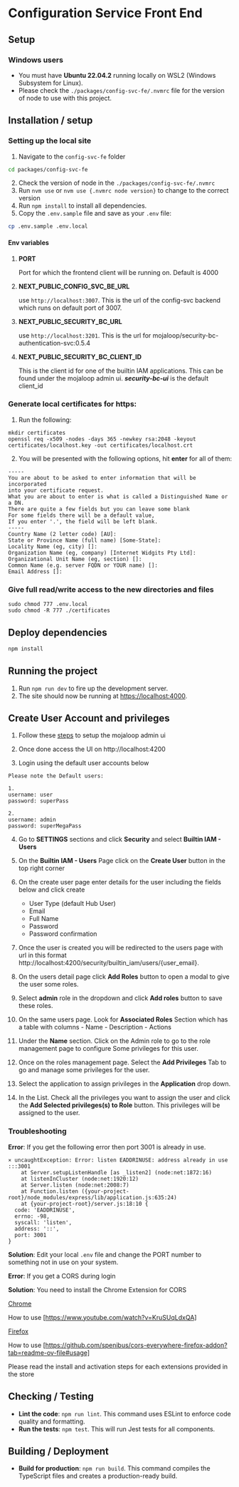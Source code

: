 # Configuration Service Front End

## Setup

### Windows users

- You must have **Ubuntu 22.04.2** running locally on WSL2 (Windows Subsystem for Linux).
- Please check the `./packages/config-svc-fe/.nvmrc` file for the version of node to use with this project.

## Installation / setup

### Setting up the local site

1. Navigate to the `config-svc-fe` folder

```bash
cd packages/config-svc-fe
```

2. Check the version of node in the `./packages/config-svc-fe/.nvmrc`
3. Run `nvm use` or `nvm use {.nvmrc node version}` to change to the correct version 
4. Run `npm install` to install all dependencies.
5. Copy the `.env.sample` file and save as your `.env` file:

```bash
cp .env.sample .env.local
```

#### Env variables

1. **PORT**

    Port for which the frontend client will be running on. Default is 4000

2. **NEXT_PUBLIC_CONFIG_SVC_BE_URL**

    use `http://localhost:3007`. This is the url of the config-svc backend  which runs on default port of 3007.

3. **NEXT_PUBLIC_SECURITY_BC_URL**

    use `http://localhost:3201`. This is the url for mojaloop/security-bc-authentication-svc:0.5.4 

4. **NEXT_PUBLIC_SECURITY_BC_CLIENT_ID** 

    This is the client id for one of the builtin IAM applications. This can be found under the mojaloop admin ui. ***security-bc-ui*** is the default client_id

### Generate local certificates for https:

1. Run the following:

```shell
mkdir certificates
openssl req -x509 -nodes -days 365 -newkey rsa:2048 -keyout certificates/localhost.key -out certificates/localhost.crt
```

2. You will be presented with the following options, hit **enter** for all of them:

```shell
-----
You are about to be asked to enter information that will be incorporated
into your certificate request.
What you are about to enter is what is called a Distinguished Name or a DN.
There are quite a few fields but you can leave some blank
For some fields there will be a default value,
If you enter '.', the field will be left blank.
-----
Country Name (2 letter code) [AU]:
State or Province Name (full name) [Some-State]:
Locality Name (eg, city) []:
Organization Name (eg, company) [Internet Widgits Pty Ltd]:
Organizational Unit Name (eg, section) []:
Common Name (e.g. server FQDN or YOUR name) []:
Email Address []:
```

### Give full read/write access to the new directories and files

```shell
sudo chmod 777 .env.local
sudo chmod -R 777 ./certificates
```

## Deploy dependencies

```bash
npm install
```

## Running the project

1. Run `npm run dev` to fire up the development server.
2. The site should now be running at [https://localhost:4000](https://localhost:4000).

## Create User Account and privileges

 1. Follow these [steps](https://github.com/lextego/config-svc/blob/main/docs/02-deployment/90-mojaloop-platform-shared-tools-deployment.md#mojaloop-vnext-admin-ui) to setup the mojaloop admin ui

 2. Once done access the UI on http://localhost:4200

 3. Login using the default user accounts below

```text
Please note the Default users:

1.
username: user
password: superPass

2.
username: admin
password: superMegaPass
```

 4. Go to **SETTINGS** sections and click **Security** and select **Builtin IAM - Users**

 5. On the **Builtin IAM - Users** Page click on the **Create User** button in the top right corner

 6. On the create user page enter details for the user including the fields below and click create
    - User Type (default Hub User)
    - Email 
    - Full Name
    - Password
    - Password confirmation

 7. Once the user is created you will be redirected to the users page with url in this format http://localhost:4200/security/builtin_iam/users/{user_email}. 

 8. On the users detail page click **Add Roles** button to open a modal to give the user some roles.

 9. Select **admin** role in the dropdown and click **Add roles** button to save these roles. 

 10. On the same users page. Look for **Associated Roles** Section which has a table with columns 
    - Name
    - Description
    - Actions

 11. Under the **Name** section. Click on the Admin role to go to the role management page to configure Some privileges for this user.

 12. Once on the roles management page. Select the **Add Privileges** Tab to go and manage some privileges for the user.

 13. Select the application to assign privileges in the **Application** drop down. 

 14. In the List. Check all the privileges you want to assign the user and click the **Add Selected privileges(s) to Role** button. This privileges will be assigned to the user.


 

 
### Troubleshooting

**Error**: If you get the following error then port 3001 is already in use.

```shell
⨯ uncaughtException: Error: listen EADDRINUSE: address already in use :::3001
    at Server.setupListenHandle [as _listen2] (node:net:1872:16)
    at listenInCluster (node:net:1920:12)
    at Server.listen (node:net:2008:7)
    at Function.listen ({your-project-root}/node_modules/express/lib/application.js:635:24)
    at {your-project-root}/server.js:18:10 {
  code: 'EADDRINUSE',
  errno: -98,
  syscall: 'listen',
  address: '::',
  port: 3001
}
```

**Solution**: Edit your local `.env` file and change the PORT number to something not in use on your system.

**Error**: If you get a CORS during login

**Solution**: You need to install the Chrome Extension for CORS

[Chrome](https://chromewebstore.google.com/detail/allow-cors-access-control/lhobafahddgcelffkeicbaginigeejlf)

How to use [https://www.youtube.com/watch?v=KruSUqLdxQA]

 
[Firefox](https://addons.mozilla.org/en-US/firefox/addon/cors-everywhere/)

How to use [https://github.com/spenibus/cors-everywhere-firefox-addon?tab=readme-ov-file#usage]

Please read the install and activation steps for each extensions provided in the store


## Checking / Testing

- **Lint the code**: `npm run lint`. This command uses ESLint to enforce code quality and formatting.
- **Run the tests**: `npm test`. This will run Jest tests for all components.

## Building / Deployment

- **Build for production**: `npm run build`. This command compiles the TypeScript files and creates a production-ready build.
